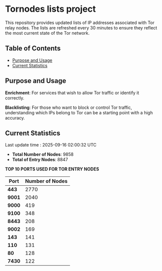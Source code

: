 # Tornodes lists project

This repository provides updated lists of IP addresses associated with Tor relay nodes. The lists are refreshed every 30 minutes to ensure they reflect the most current state of the Tor network.

## Table of Contents

- [Purpose and Usage](#purpose-and-usage)
- [Current Statistics](#current-statistics)


## Purpose and Usage

**Enrichment**: For services that wish to allow Tor traffic or identify it correctly.

**Blacklisting**: For those who want to block or control Tor traffic, understanding which IPs belong to Tor can be a starting point with a high accuracy.

## Current Statistics

Last update time : 2025-09-16 02:00:32 UTC

- **Total Number of Nodes**: 9858
- **Total of Entry Nodes**: 8847

**TOP 10 PORTS USED FOR TOR ENTRY NODES**

| **Port** | **Number of Nodes** |
|------|-----------------|
| **443**   | 2770  |
| **9001**   | 2040  |
| **9000**   | 419  |
| **9100**   | 348  |
| **8443**   | 208  |
| **9002**   | 169  |
| **143**   | 141  |
| **110**   | 131  |
| **80**   | 128  |
| **7430**   | 122  |

